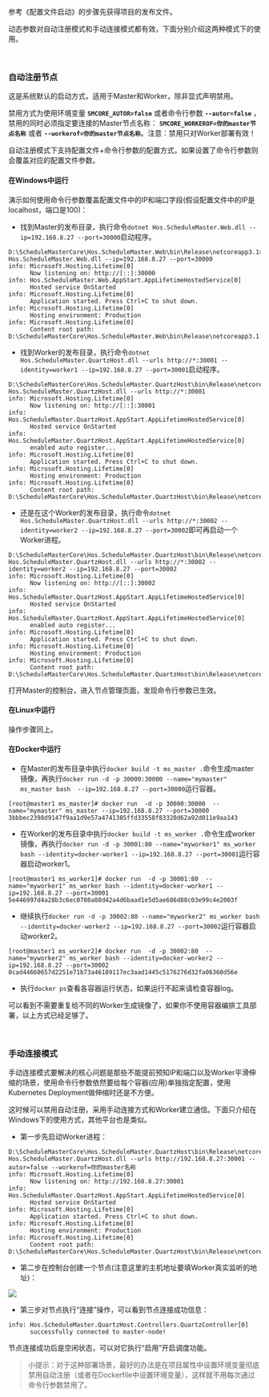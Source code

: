 
参考《配置文件启动》的步骤先获得项目的发布文件。

动态参数对自动注册模式和手动连接模式都有效，下面分别介绍这两种模式下的使用。

<br />

### 自动注册节点

这是系统默认的启动方式，适用于Master和Worker，除非显式声明禁用。

禁用方式为使用环境变量 **`SMCORE_AUTOR=false`** 或者命令行参数 **`--autor=false`** ，禁用的同时必须指定要连接的Master节点名称： **`SMCORE_WORKEROF=你的master节点名称`** 或者 **`--workerof=你的master节点名称`**。注意：禁用只对Worker部署有效！

自动注册模式下支持配置文件+命令行参数的配置方式，如果设置了命令行参数则会覆盖对应的配置文件参数。

#### 在Windows中运行

演示如何使用命令行参数覆盖配置文件中的IP和端口字段(假设配置文件中的IP是localhost，端口是100)：

* 找到Master的发布目录，执行命令`dotnet Hos.ScheduleMaster.Web.dll --ip=192.168.8.27 --port=30000`启动程序。
``` shell
D:\ScheduleMasterCore\Hos.ScheduleMaster.Web\bin\Release\netcoreapp3.1>dotnet Hos.ScheduleMaster.Web.dll --ip=192.168.8.27 --port=30000
info: Microsoft.Hosting.Lifetime[0]
      Now listening on: http://[::]:30000
info: Hos.ScheduleMaster.Web.AppStart.AppLifetimeHostedService[0]
      Hosted service OnStarted
info: Microsoft.Hosting.Lifetime[0]
      Application started. Press Ctrl+C to shut down.
info: Microsoft.Hosting.Lifetime[0]
      Hosting environment: Production
info: Microsoft.Hosting.Lifetime[0]
      Content root path: D:\ScheduleMasterCore\Hos.ScheduleMaster.Web\bin\Release\netcoreapp3.1
```

* 找到Worker的发布目录，执行命令`dotnet Hos.ScheduleMaster.QuartzHost.dll --urls http://*:30001 --identity=worker1 --ip=192.168.8.27 --port=30001`启动程序。
``` shell
D:\ScheduleMasterCore\Hos.ScheduleMaster.QuartzHost\bin\Release\netcoreapp3.1>dotnet Hos.ScheduleMaster.QuartzHost.dll --urls http://*:30001
info: Microsoft.Hosting.Lifetime[0]
      Now listening on: http://[::]:30001
info: Hos.ScheduleMaster.QuartzHost.AppStart.AppLifetimeHostedService[0]
      Hosted service OnStarted
info: Hos.ScheduleMaster.QuartzHost.AppStart.AppLifetimeHostedService[0]
      enabled auto register...
info: Microsoft.Hosting.Lifetime[0]
      Application started. Press Ctrl+C to shut down.
info: Microsoft.Hosting.Lifetime[0]
      Hosting environment: Production
info: Microsoft.Hosting.Lifetime[0]
      Content root path: D:\ScheduleMasterCore\Hos.ScheduleMaster.QuartzHost\bin\Release\netcoreapp3.1
```

* 还是在这个Worker的发布目录，执行命令`dotnet Hos.ScheduleMaster.QuartzHost.dll --urls http://*:30002 --identity=worker2 --ip=192.168.8.27 --port=30002`即可再启动一个Worker进程。
``` shell
D:\ScheduleMasterCore\Hos.ScheduleMaster.QuartzHost\bin\Release\netcoreapp3.1>dotnet Hos.ScheduleMaster.QuartzHost.dll --urls http://*:30002 --identity=worker2 --ip=192.168.8.27 --port=30002
info: Microsoft.Hosting.Lifetime[0]
      Now listening on: http://[::]:30002
info: Hos.ScheduleMaster.QuartzHost.AppStart.AppLifetimeHostedService[0]
      Hosted service OnStarted
info: Hos.ScheduleMaster.QuartzHost.AppStart.AppLifetimeHostedService[0]
      enabled auto register...
info: Microsoft.Hosting.Lifetime[0]
      Application started. Press Ctrl+C to shut down.
info: Microsoft.Hosting.Lifetime[0]
      Hosting environment: Production
info: Microsoft.Hosting.Lifetime[0]
      Content root path: D:\ScheduleMasterCore\Hos.ScheduleMaster.QuartzHost\bin\Release\netcoreapp3.1
```

打开Master的控制台，进入节点管理页面，发现命令行参数已生效。

#### 在Linux中运行

操作步骤同上。

#### 在Docker中运行

* 在Master的发布目录中执行`docker build -t ms_master .`命令生成master镜像，再执行`docker run -d -p 30000:30000 --name="mymaster" ms_master bash  --ip=192.168.8.27 --port=30000`运行容器。
``` shell
[root@master1 ms_master]# docker run  -d -p 30000:30000  --name="mymaster" ms_master --ip=192.168.8.27 --port=30000
3bbbec2398d9147f9aa1d9e57a4741385ffd33558f83320d62a92d011e9aa143
```

* 在Worker的发布目录中执行`docker build -t ms_worker .`命令生成worker镜像，再执行`docker run -d -p 30001:80 --name="myworker1" ms_worker bash --identity=docker-worker1 --ip=192.168.8.27 --port=30001`运行容器启动worker1。
``` shell
[root@master1 ms_worker1]# docker run  -d -p 30001:80  --name="myworker1" ms_worker bash --identity=docker-worker1 --ip=192.168.8.27 --port=30001
5e446997d4a28b3c6ec0708a88d42a4d6baad1e5d5ae686d88c03e99c4e2003f
```

* 继续执行`docker run -d -p 30002:80 --name="myworker2" ms_worker bash --identity=docker-worker2 --ip=192.168.8.27 --port=30002`运行容器启动worker2。
``` shell
[root@master1 ms_worker2]# docker run  -d -p 30002:80  --name="myworker2" ms_worker bash --identity=docker-worker2 --ip=192.168.8.27 --port=30002
0cad44660657d2251e71b73a46189117ec3aad1445c5176276d32fa06360d56e
```

* 执行`docker ps`查看各容器运行状态，如果运行不起来请检查容器log。

可以看到不需要重复给不同的Worker生成镜像了，如果你不使用容器编排工具部署，以上方式已经足够了。

<br />

### 手动连接模式

手动连接模式要解决的核心问题是那些不能提前预知IP和端口以及Worker平滑伸缩的场景，使用命令行参数依然要给每个容器(应用)单独指定配置，使用Kubernetes Deployment做伸缩时还是不方便。

这时候可以禁用自动注册，采用手动连接方式和Worker建立通信。下面只介绍在Windows下的使用方式，其他平台也是类似。

* 第一步先启动Worker进程：
``` shell
D:\ScheduleMasterCore\Hos.ScheduleMaster.QuartzHost\bin\Release\netcoreapp3.1>dotnet Hos.ScheduleMaster.QuartzHost.dll --urls http://192.168.8.27:30001 --autor=false --workerof=你的master名称
info: Microsoft.Hosting.Lifetime[0]
      Now listening on: http://192.168.8.27:30001
info: Hos.ScheduleMaster.QuartzHost.AppStart.AppLifetimeHostedService[0]
      Hosted service OnStarted
info: Microsoft.Hosting.Lifetime[0]
      Application started. Press Ctrl+C to shut down.
info: Microsoft.Hosting.Lifetime[0]
      Hosting environment: Production
info: Microsoft.Hosting.Lifetime[0]
      Content root path: D:\ScheduleMasterCore\Hos.ScheduleMaster.QuartzHost\bin\Release\netcoreapp3.1
```

* 第二步在控制台创建一个节点(注意这里的主机地址要填Worker真实监听的地址)：

![ ](https://imgkr.cn-bj.ufileos.com/4bff500d-ce3d-442f-a8d7-13827c3e865a.png)

* 第三步对节点执行“连接”操作，可以看到节点连接成功信息：
``` shell
info: Hos.ScheduleMaster.QuartzHost.Controllers.QuartzController[0]
      successfully connected to master-node!
``` 

节点连接成功后是空闲状态，可以对它执行“启用”开启调度功能。

> 小提示：对于这种部署场景，最好的办法是在项目属性中设置环境变量彻底禁用自动注册（或者在Dockerfile中设置环境变量），这样就不用每次通过命令行参数禁用了。
